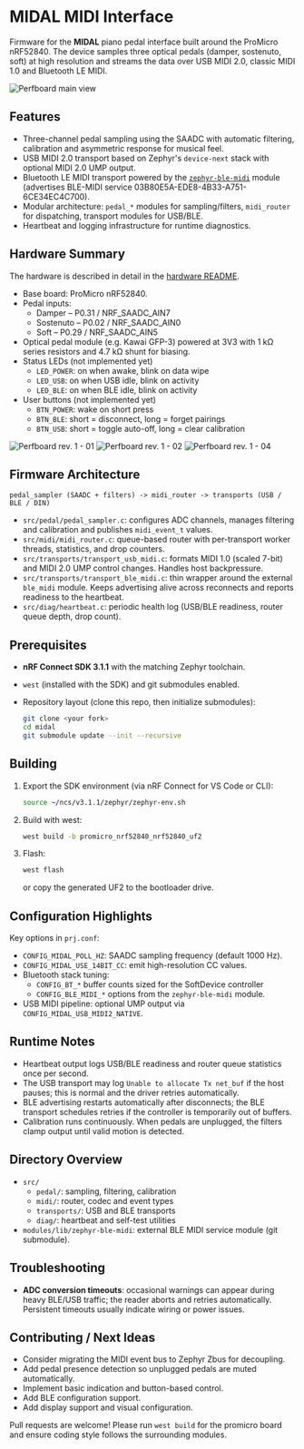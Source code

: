 # MIDAL MIDI Interface

Firmware for the **MIDAL** piano pedal interface built around the
ProMicro nRF52840. The device samples three optical pedals (damper,
sostenuto, soft) at high resolution and streams the data over USB MIDI 2.0,
classic MIDI 1.0 and Bluetooth LE MIDI.

![Perfboard main view](hardware/pics/perfboard-05.png)

## Features

- Three-channel pedal sampling using the SAADC with automatic filtering,
  calibration and asymmetric response for musical feel.
- USB MIDI 2.0 transport based on Zephyr's `device-next` stack with
  optional MIDI 2.0 UMP output.
- Bluetooth LE MIDI transport powered by the
  [`zephyr-ble-midi`](https://github.com/stuffmatic/zephyr-ble-midi)
  module (advertises BLE-MIDI service 03B80E5A-EDE8-4B33-A751-6CE34EC4C700).
- Modular architecture: `pedal_*` modules for sampling/filters,
  `midi_router` for dispatching, transport modules for USB/BLE.
- Heartbeat and logging infrastructure for runtime diagnostics.

## Hardware Summary

The hardware is described in detail in the [hardware README](hardware/README.md).

- Base board: ProMicro nRF52840.
- Pedal inputs:
  - Damper – P0.31 / NRF_SAADC_AIN7
  - Sostenuto – P0.02 / NRF_SAADC_AIN0
  - Soft – P0.29 / NRF_SAADC_AIN5
- Optical pedal module (e.g. Kawai GFP-3) powered at 3V3 with 1 kΩ series
  resistors and 4.7 kΩ shunt for biasing.
- Status LEDs (not implemented yet)
  - `LED_POWER`: on when awake, blink on data wipe
  - `LED_USB`: on when USB idle, blink on activity
  - `LED_BLE`: on when BLE idle, blink on activity
- User buttons (not implemented yet)
  - `BTN_POWER`: wake on short press
  - `BTN_BLE`: short = disconnect, long = forget pairings
  - `BTN_USB`: short = toggle auto-off, long = clear calibration

![Perfboard rev. 1 - 01](hardware/pics/perfboard-01.png)
![Perfboard rev. 1 - 02](hardware/pics/perfboard-02.png)
![Perfboard rev. 1 - 04](hardware/pics/perfboard-04.png)

## Firmware Architecture

```
pedal_sampler (SAADC + filters) -> midi_router -> transports (USB / BLE / DIN)
```

- `src/pedal/pedal_sampler.c`: configures ADC channels, manages filtering and
  calibration and publishes `midi_event_t` values.
- `src/midi/midi_router.c`: queue-based router with per-transport worker
  threads, statistics, and drop counters.
- `src/transports/transport_usb_midi.c`: formats MIDI 1.0 (scaled 7-bit) and
  MIDI 2.0 UMP control changes. Handles host backpressure.
- `src/transports/transport_ble_midi.c`: thin wrapper around the external
  `ble_midi` module. Keeps advertising alive across reconnects and reports
  readiness to the heartbeat.
- `src/diag/heartbeat.c`: periodic health log (USB/BLE readiness, router
  queue depth, drop count).

## Prerequisites

- **nRF Connect SDK 3.1.1** with the matching Zephyr toolchain.
- `west` (installed with the SDK) and git submodules enabled.
- Repository layout (clone this repo, then initialize submodules):

  ```bash
  git clone <your fork>
  cd midal
  git submodule update --init --recursive
  ```

## Building

1. Export the SDK environment (via nRF Connect for VS Code or CLI):

   ```bash
   source ~/ncs/v3.1.1/zephyr/zephyr-env.sh
   ```

2. Build with west:

   ```bash
   west build -b promicro_nrf52840_nrf52840_uf2
   ```

3. Flash:

   ```bash
   west flash
   ```

   or copy the generated UF2 to the bootloader drive.

## Configuration Highlights

Key options in `prj.conf`:

- `CONFIG_MIDAL_POLL_HZ`: SAADC sampling frequency (default 1000 Hz).
- `CONFIG_MIDAL_USE_14BIT_CC`: emit high-resolution CC values.
- Bluetooth stack tuning:
  - `CONFIG_BT_*` buffer counts sized for the SoftDevice controller
  - `CONFIG_BLE_MIDI_*` options from the `zephyr-ble-midi` module.
- USB MIDI pipeline: optional UMP output via `CONFIG_MIDAL_USB_MIDI2_NATIVE`.

## Runtime Notes

- Heartbeat output logs USB/BLE readiness and router queue statistics once
  per second.
- The USB transport may log `Unable to allocate Tx net_buf` if the host pauses;
  this is normal and the driver retries automatically.
- BLE advertising restarts automatically after disconnects; the BLE transport
  schedules retries if the controller is temporarily out of buffers.
- Calibration runs continuously. When pedals are unplugged, the filters clamp
  output until valid motion is detected.

## Directory Overview

- `src/`
  - `pedal/`: sampling, filtering, calibration
  - `midi/`: router, codec and event types
  - `transports/`: USB and BLE transports
  - `diag/`: heartbeat and self-test utilities
- `modules/lib/zephyr-ble-midi`: external BLE MIDI service module (git
  submodule).

## Troubleshooting

- **ADC conversion timeouts**: occasional warnings can appear during heavy
  BLE/USB traffic; the reader aborts and retries automatically. Persistent
  timeouts usually indicate wiring or power issues.

## Contributing / Next Ideas

- Consider migrating the MIDI event bus to Zephyr Zbus for decoupling.
- Add pedal presence detection so unplugged pedals are muted automatically.
- Implement basic indication and button-based control.
- Add BLE configuration support.
- Add display support and visual configuration.

Pull requests are welcome! Please run `west build` for the promicro board and
ensure coding style follows the surrounding modules.
